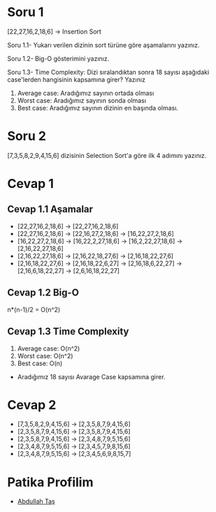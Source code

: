 # Soru 1
[22,27,16,2,18,6] -> Insertion Sort

Soru 1.1- Yukarı verilen dizinin sort türüne göre aşamalarını yazınız.

Soru 1.2- Big-O gösterimini yazınız.

Soru 1.3- Time Complexity: Dizi sıralandıktan sonra 18 sayısı aşağıdaki case'lerden hangisinin kapsamına girer? Yazınız

  1. Average case: Aradığımız sayının ortada olması
  2. Worst case: Aradığımız sayının sonda olması
  3. Best case: Aradığımız sayının dizinin en başında olması.

# Soru 2
[7,3,5,8,2,9,4,15,6] dizisinin Selection Sort'a göre ilk 4 adımını yazınız.

# Cevap 1
## Cevap 1.1 Aşamalar
- [22,27,16,2,18,6] -> [22,27,16,2,18,6]
- [22,27,16,2,18,6] -> [22,16,27,2,18,6] -> [16,22,27,2,18,6]
- [16,22,27,2,18,6] -> [16,22,2,27,18,6] -> [16,2,22,27,18,6] -> [2,16,22,27,18,6]
- [2,16,22,27,18,6] -> [2,16,22,18,27,6] -> [2,16,18,22,27,6]
- [2,16,18,22,27,6] -> [2,16,18,22,6,27] -> [2,16,18,6,22,27] -> [2,16,6,18,22,27] -> [2,6,16,18,22,27]

## Cevap 1.2 Big-O
n*(n-1)/2 = O(n^2)

## Cevap 1.3 Time Complexity
1. Average case: O(n^2)
2. Worst case: O(n^2)
3. Best case: O(n)
- Aradığımız 18 sayısı Avarage Case kapsamına girer.

# Cevap 2
- [7,3,5,8,2,9,4,15,6] -> [2,3,5,8,7,9,4,15,6]
- [2,3,5,8,7,9,4,15,6] -> [2,3,5,8,7,9,4,15,6]
- [2,3,5,8,7,9,4,15,6] -> [2,3,4,8,7,9,5,15,6]
- [2,3,4,8,7,9,5,15,6] -> [2,3,4,5,7,9,8,15,6]
- [2,3,4,8,7,9,5,15,6] -> [2,3,4,5,6,9,8,15,7]

# Patika Profilim
- [Abdullah Taş](https://app.patika.dev/AbdullahTas123)
